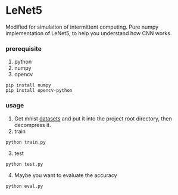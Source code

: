 # LeNet5
Modified for simulation of intermittent computing.
Pure numpy implementation of LeNet5, to help you understand how CNN works.
### prerequisite
1. python
2. numpy
3. opencv
```
pip install numpy
pip install opencv-python
```
### usage
1. Get mnist [datasets](https://pan.baidu.com/s/1VyVAZ7ZnyD_mwfBu3RM7xg) and put it into the project root directory, then decompress it.
2. train
```
python train.py
```
3. test
```
python test.py
```
4. Maybe you want to evaluate the accuracy
```
python eval.py
```
